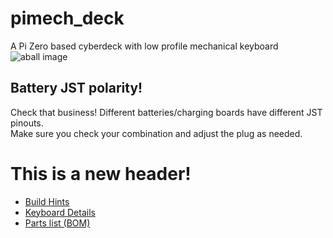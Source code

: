 # pimech_deck
A Pi Zero based cyberdeck with low profile mechanical keyboard 
![aball image](./photos/finished_single.jpeg "The aball")


## Battery JST polarity!
Check that business!  Different batteries/charging boards have different JST pinouts.  
Make sure you check your combination and adjust the plug as needed.


# This is a new header!
* [Build Hints](./docs/overview.md)
* [Keyboard Details](./docs/keyboard.md)
* [Parts list (BOM)](./docs/bom.md)
